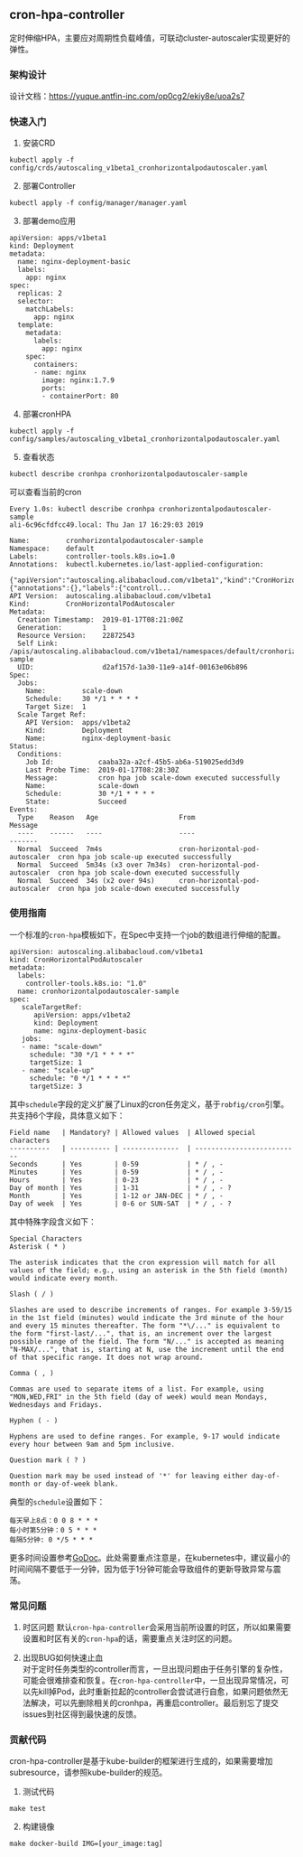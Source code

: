 ## cron-hpa-controller 
定时伸缩HPA，主要应对周期性负载峰值，可联动cluster-autoscaler实现更好的弹性。

### 架构设计 
设计文档：https://yuque.antfin-inc.com/op0cg2/ekiy8e/uoa2s7

### 快速入门  
1. 安装CRD    

```
kubectl apply -f config/crds/autoscaling_v1beta1_cronhorizontalpodautoscaler.yaml 
```
2. 部署Controller    

```    
kubectl apply -f config/manager/manager.yaml 
```
3. 部署demo应用      

```
apiVersion: apps/v1beta1
kind: Deployment
metadata:
  name: nginx-deployment-basic
  labels:
    app: nginx
spec:
  replicas: 2
  selector:
    matchLabels:
      app: nginx
  template:
    metadata:
      labels:
        app: nginx
    spec:
      containers:
      - name: nginx
        image: nginx:1.7.9 
        ports:
        - containerPort: 80
```

4. 部署cronHPA     

```
kubectl apply -f config/samples/autoscaling_v1beta1_cronhorizontalpodautoscaler.yaml 
```

5. 查看状态  

```$xslt
kubectl describe cronhpa cronhorizontalpodautoscaler-sample   
```
可以查看当前的cron
```
Every 1.0s: kubectl describe cronhpa cronhorizontalpodautoscaler-sample                                                                                                 ali-6c96cfdfcc49.local: Thu Jan 17 16:29:03 2019

Name:         cronhorizontalpodautoscaler-sample
Namespace:    default
Labels:       controller-tools.k8s.io=1.0
Annotations:  kubectl.kubernetes.io/last-applied-configuration:
                {"apiVersion":"autoscaling.alibabacloud.com/v1beta1","kind":"CronHorizontalPodAutoscaler","metadata":{"annotations":{},"labels":{"controll...
API Version:  autoscaling.alibabacloud.com/v1beta1
Kind:         CronHorizontalPodAutoscaler
Metadata:
  Creation Timestamp:  2019-01-17T08:21:00Z
  Generation:          1
  Resource Version:    22872543
  Self Link:           /apis/autoscaling.alibabacloud.com/v1beta1/namespaces/default/cronhorizontalpodautoscalers/cronhorizontalpodautoscaler-sample
  UID:                 d2af157d-1a30-11e9-a14f-00163e06b896
Spec:
  Jobs:
    Name:         scale-down
    Schedule:     30 */1 * * * *
    Target Size:  1
  Scale Target Ref:
    API Version:  apps/v1beta2
    Kind:         Deployment
    Name:         nginx-deployment-basic
Status:
  Conditions:
    Job Id:           caaba32a-a2cf-45b5-ab6a-519025edd3d9
    Last Probe Time:  2019-01-17T08:28:30Z
    Message:          cron hpa job scale-down executed successfully
    Name:             scale-down
    Schedule:         30 */1 * * * *
    State:            Succeed
Events:
  Type    Reason   Age                    From                            Message
  ----    ------   ----                   ----                            -------
  Normal  Succeed  7m4s                   cron-horizontal-pod-autoscaler  cron hpa job scale-up executed successfully
  Normal  Succeed  5m34s (x3 over 7m34s)  cron-horizontal-pod-autoscaler  cron hpa job scale-down executed successfully
  Normal  Succeed  34s (x2 over 94s)      cron-horizontal-pod-autoscaler  cron hpa job scale-down executed successfully 
```

### 使用指南
一个标准的`cron-hpa`模板如下，在Spec中支持一个job的数组进行伸缩的配置。
```$xslt
apiVersion: autoscaling.alibabacloud.com/v1beta1
kind: CronHorizontalPodAutoscaler
metadata:
  labels:
    controller-tools.k8s.io: "1.0"
  name: cronhorizontalpodautoscaler-sample
spec:
   scaleTargetRef:
      apiVersion: apps/v1beta2
      kind: Deployment
      name: nginx-deployment-basic
   jobs:
   - name: "scale-down"
     schedule: "30 */1 * * * *"
     targetSize: 1
   - name: "scale-up"
     schedule: "0 */1 * * * *"
     targetSize: 3
```
其中`schedule`字段的定义扩展了Linux的cron任务定义，基于`robfig/cron`引擎。共支持6个字段，具体意义如下：
```$xslt
Field name   | Mandatory? | Allowed values  | Allowed special characters
----------   | ---------- | --------------  | --------------------------
Seconds      | Yes        | 0-59            | * / , -
Minutes      | Yes        | 0-59            | * / , -
Hours        | Yes        | 0-23            | * / , -
Day of month | Yes        | 1-31            | * / , - ?
Month        | Yes        | 1-12 or JAN-DEC | * / , -
Day of week  | Yes        | 0-6 or SUN-SAT  | * / , - ?
```
其中特殊字段含义如下：
```$xslt
Special Characters
Asterisk ( * )

The asterisk indicates that the cron expression will match for all values of the field; e.g., using an asterisk in the 5th field (month) would indicate every month.

Slash ( / )

Slashes are used to describe increments of ranges. For example 3-59/15 in the 1st field (minutes) would indicate the 3rd minute of the hour and every 15 minutes thereafter. The form "*\/..." is equivalent to the form "first-last/...", that is, an increment over the largest possible range of the field. The form "N/..." is accepted as meaning "N-MAX/...", that is, starting at N, use the increment until the end of that specific range. It does not wrap around.

Comma ( , )

Commas are used to separate items of a list. For example, using "MON,WED,FRI" in the 5th field (day of week) would mean Mondays, Wednesdays and Fridays.

Hyphen ( - )

Hyphens are used to define ranges. For example, 9-17 would indicate every hour between 9am and 5pm inclusive.

Question mark ( ? )

Question mark may be used instead of '*' for leaving either day-of-month or day-of-week blank.

```
典型的`schedule`设置如下：
```$xslt
每天早上8点：0 0 8 * * * 
每小时第5分钟：0 5 * * * 
每隔5分钟: 0 */5 * * * 
``` 
更多时间设置参考<a href="https://godoc.org/github.com/robfig/cron" target="_blank">GoDoc</a>。此处需要重点注意是，在kubernetes中，建议最小的时间间隔不要低于一分钟，因为低于1分钟可能会导致组件的更新导致异常与震荡。

### 常见问题
1. 时区问题
默认`cron-hpa-controller`会采用当前所设置的时区，所以如果需要设置和时区有关的`cron-hpa`的话，需要重点关注时区的问题。    

2. 出现BUG如何快速止血    
对于定时任务类型的controller而言，一旦出现问题由于任务引擎的复杂性，可能会很难排查和恢复。在`cron-hpa-controller`中，一旦出现异常情况，可以先kill掉Pod，此时重新拉起的controller会尝试进行自愈，如果问题依然无法解决，可以先删除相关的cronhpa，再重启controller。最后别忘了提交issues到社区得到最快速的反馈。

### 贡献代码  
cron-hpa-controller是基于kube-builder的框架进行生成的，如果需要增加subresource，请参照kube-builder的规范。
1. 测试代码     

```
make test 
```
2. 构建镜像   

```$xslt
make docker-build IMG=[your_image:tag]
```